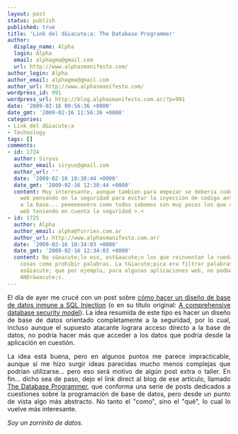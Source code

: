 ```yaml
---
layout: post
status: publish
published: true
title: 'Link del d&iacute;a: The Database Programmer'
author:
  display_name: Alpha
  login: Alpha
  email: alphagma@gmail.com
  url: http://www.alphasmanifesto.com/
author_login: Alpha
author_email: alphagma@gmail.com
author_url: http://www.alphasmanifesto.com/
wordpress_id: 991
wordpress_url: http://blog.alphasmanifesto.com.ar/?p=991
date: '2009-02-16 09:56:36 +0000'
date_gmt: '2009-02-16 11:56:36 +0000'
categories:
- Link del d&iacute;a
- Technology
tags: []
comments:
- id: 1724
  author: Siryus
  author_email: siryus@gmail.com
  author_url: ''
  date: '2009-02-16 10:30:44 +0000'
  date_gmt: '2009-02-16 12:30:44 +0000'
  content: Muy interesante, aunque tambien para empezar se deberia codear las paginas
    web pensando en la seguridad para evitar la inyeccion de codigo antes de que lleguen
    a la base... peeeeeeeero como todos sabemos son muy pocos los que crean una pagina
    web teniendo en cuenta la seguridad >.<
- id: 1725
  author: Alpha
  author_email: alpha@furries.com.ar
  author_url: http://www.alphasmanifesto.com.ar/
  date: '2009-02-16 10:34:03 +0000'
  date_gmt: '2009-02-16 12:34:03 +0000'
  content: No s&oacute;lo eso, est&aacute;n los que reinventan la rueda y he visto
    cosas como prohibir palabras. La t&iacute;pica era filtrar palabras claves SQL...
    as&iacute; que por ejemplo, para algunas aplicaciones web, no pod&eacute;s llamarte
    ANDr&eacute;s.
---
```

<p style="text-align: justify;">El d&iacute;a de ayer me cruc&eacute; con un post sobre <a href="http://database-programmer.blogspot.com/2009/02/comprehensive-database-security-model.html">c&oacute;mo hacer un dise&ntilde;o de base de datos inmune a SQL Injection</a> (o en su t&iacute;tulo original: <a href="http://database-programmer.blogspot.com/2009/02/comprehensive-database-security-model.html">A comprehensive database security model</a>). La idea resumida de este tipo es hacer un dise&ntilde;o de base de datos orientado completamente a la seguridad, por lo cual, incluso aunque el supuesto atacante lograra acceso directo a la base de datos, no podr&iacute;a hacer m&aacute;s que acceder a los datos que podr&iacute;a desde la aplicaci&oacute;n en cuesti&oacute;n.</p>
<p style="text-align: justify;">La idea est&aacute; buena, pero en algunos puntos me parece impracticable, aunque s&iacute; me hizo surgir ideas parecidas mucho menos complejas que podr&iacute;an utilizarse... pero eso ser&aacute; motivo de alg&uacute;n post extra o taller. En fin... dicho sea de paso, dejo el link direct al blog de ese art&iacute;culo, llamado <a href="http://database-programmer.blogspot.com/">The Database Programmer</a>, que conforma una serie de posts dedicados a cuestiones sobre la programaci&oacute;n de base de datos, pero desde un punto de vista algo m&aacute;s abstracto. No tanto el "como", sino el "qu&eacute;", lo cual lo vuelve m&aacute;s interesante.</p>
<p style="text-align: justify;"><em>Soy un zorrinito de datos.</em></p>
